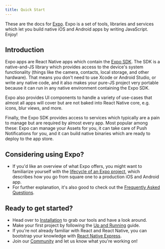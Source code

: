 ```yaml
---
title: Quick Start
---
```


These are the docs for [Expo](http://expo.io). Expo is a set of tools, libraries and services which let you build native iOS and Android apps by writing JavaScript. Enjoy!

## Introduction

Expo apps are React Native apps which contain the [Expo SDK](sdk/). The SDK is a native-and-JS library which provides access to the device's system functionality (things like the camera, contacts, local storage, and other hardware). That means you don't need to use Xcode or Android Studio, or write any native code, and it also makes your pure-JS project very portable because it can run in any native environment containing the Expo SDK.

Expo also provides UI components to handle a variety of use-cases that almost all apps will cover but are not baked into React Native core, e.g. icons, blur views, and more.

Finally, the Expo SDK provides access to services which typically are a pain to manage but are required by almost every app. Most popular among these: Expo can manage your Assets for you, it can take care of Push Notifications for you, and it can build native binaries which are ready to deploy to the app store.

## Considering using Expo?
- If you'd like an overview of what Expo offers, you might want to familiarize yourself with the [lifecycle of an Expo project](introduction/project-lifecycle/), which describes how you go from square one to a production iOS and Android app.
- For further explanation, it's also good to check out the [Frequently Asked Questions](introduction/faq/).

## Ready to get started?
- Head over to [Installation](introduction/installation/) to grab our tools and have a look around.
- Make your first project by following the [Up and Running](workflow/up-and-running/) guide.
- If you're not already familiar with React and React Native, you can bootstrap your knowledge with [React Native Express](http://www.reactnativeexpress.com/).
- Join our [Community](introduction/community/) and let us know what you're working on!
